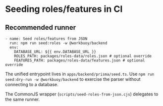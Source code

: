 # Seeding roles/features in CI

## Recommended runner
```
- name: Seed roles/features from JSON
  run: npm run seed:roles -w @workbuoy/backend
  env:
    DATABASE_URL: ${{ env.DATABASE_URL }}
    ROLES_PATH: packages/roles-data/roles.json # optional override
    FEATURES_PATH: packages/roles-data/features.json # optional override
```

The unified entrypoint lives in `apps/backend/prisma/seed.ts`. Use
`npm run seed:dry-run -w @workbuoy/backend` to exercise the parser
without connecting to a database.

The CommonJS wrapper (`scripts/seed-roles-from-json.cjs`) delegates to
the same runner.
